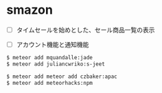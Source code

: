 smazon
=================

- [ ] タイムセールを始めとした、セール商品一覧の表示
- [ ] アカウント機能と通知機能


```sh
$ meteor add mquandalle:jade
$ meteor add juliancwriko:s-jeet
```

```sh
$ meteor add meteor add czbaker:apac
$ meteor add meteorhacks:npm
```
